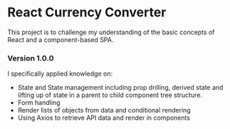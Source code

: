 # React Currency Converter

This project is to challenge my understanding of the basic concepts of React and a component-based SPA.

### Version 1.0.0

I specifically applied knowledge on:

- State and State management including prop drilling, derived state and lifting up of state in a parent to child component tree structure.
- Form handling
- Render lists of objects from data and conditional rendering
- Using Axios to retrieve API data and render in components
